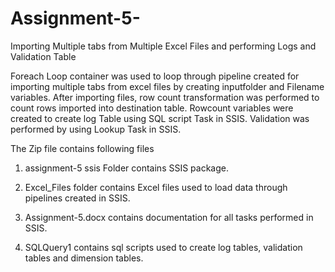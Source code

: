 # Assignment-5-
Importing Multiple tabs from Multiple Excel Files and performing Logs and Validation Table

Foreach Loop container was used to loop through pipeline created for importing multiple tabs from excel files by creating inputfolder and Filename variables. After importing files, row count transformation was performed to count rows imported into destination table. Rowcount variables were created to create log Table using SQL script Task in SSIS. Validation was performed by using Lookup Task in SSIS.

The Zip file contains following files

1) assignment-5 ssis Folder contains SSIS package.

2) Excel_Files folder contains Excel files used to load data through pipelines created in SSIS.

3) Assignment-5.docx contains documentation for all tasks performed in SSIS.

4) SQLQuery1 contains sql scripts used to create log tables, validation tables and dimension tables.
